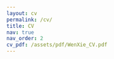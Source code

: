 ```yaml
---
layout: cv
permalink: /cv/
title: CV
nav: true
nav_order: 2
cv_pdf: /assets/pdf/WenXie_CV.pdf
---
```

